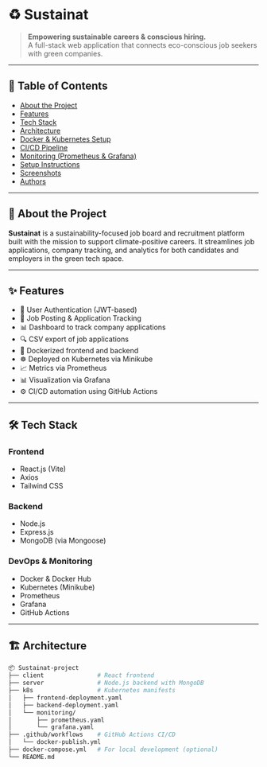 # ♻️ Sustainat

> **Empowering sustainable careers & conscious hiring.**  
> A full-stack web application that connects eco-conscious job seekers with green companies.

---

## 📌 Table of Contents

- [About the Project](#about-the-project)
- [Features](#features)
- [Tech Stack](#tech-stack)
- [Architecture](#architecture)
- [Docker & Kubernetes Setup](#docker--kubernetes-setup)
- [CI/CD Pipeline](#cicd-pipeline)
- [Monitoring (Prometheus & Grafana)](#monitoring-prometheus--grafana)
- [Setup Instructions](#setup-instructions)
- [Screenshots](#screenshots)
- [Authors](#authors)

---

## 📖 About the Project

**Sustainat** is a sustainability-focused job board and recruitment platform built with the mission to support climate-positive careers. It streamlines job applications, company tracking, and analytics for both candidates and employers in the green tech space.

---

## ✨ Features

- 🔐 User Authentication (JWT-based)
- 📄 Job Posting & Application Tracking
- 📊 Dashboard to track company applications
- 🔍 CSV export of job applications
- 🐳 Dockerized frontend and backend
- ☸️ Deployed on Kubernetes via Minikube
- 📈 Metrics via Prometheus
- 📊 Visualization via Grafana
- ⚙️ CI/CD automation using GitHub Actions

---

## 🛠️ Tech Stack

### Frontend
- React.js (Vite)
- Axios
- Tailwind CSS

### Backend
- Node.js
- Express.js
- MongoDB (via Mongoose)

### DevOps & Monitoring
- Docker & Docker Hub
- Kubernetes (Minikube)
- Prometheus
- Grafana
- GitHub Actions

---

## 🏗️ Architecture

```bash
📦 Sustainat-project
├── client               # React frontend
├── server               # Node.js backend with MongoDB
├── k8s                  # Kubernetes manifests
│   ├── frontend-deployment.yaml
│   ├── backend-deployment.yaml
│   └── monitoring/
│       ├── prometheus.yaml
│       └── grafana.yaml
├── .github/workflows    # GitHub Actions CI/CD
│   └── docker-publish.yml
├── docker-compose.yml   # For local development (optional)
└── README.md
